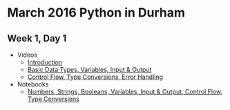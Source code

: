 # March 2016 Python in Durham

## Week 1, Day 1

- Videos
    - [Introduction](https://www.youtube.com/watch?v=qvKMvy_hWb0)
    - [Basic Data Types, Variables, Input & Output](https://www.youtube.com/watch?v=8h0ukYzzeak)
    - [Control Flow, Type Conversions, Error Handling](https://www.youtube.com/watch?v=1U6Av2jKIvY)
- Notebooks
    - [Numbers, Strings, Booleans, Variables, Input & Output, Control Flow, Type Conversions](https://github.com/tiyd-python-2016-02/course-resources/blob/master/week1/w1d1.ipynb)

